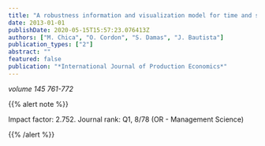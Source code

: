 ```yaml
---
title: "A robustness information and visualization model for time and space assembly line balancing under uncertain demand"
date: 2013-01-01
publishDate: 2020-05-15T15:57:23.076413Z
authors: ["M. Chica", "O. Cordon", "S. Damas", "J. Bautista"]
publication_types: ["2"]
abstract: ""
featured: false
publication: "*International Journal of Production Economics*"
---
```



_volume 145 761-772_


{{% alert note %}}

Impact factor: 2.752. Journal rank: Q1, 8/78 (OR - Management Science)

{{% /alert %}}
